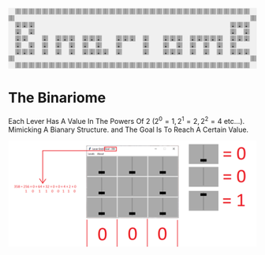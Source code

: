![Logographe](./readme_pic/logograph.png)
# The Binariome
Each Lever Has A Value In The Powers Of 2 ($2^0 = 1, 2^1 = 2, 2^2 = 4$ etc...). Mimicking A Bianary Structure.
and The Goal Is To Reach A Certain Value.

![Help Image](./readme_pic/help_pic.png)
